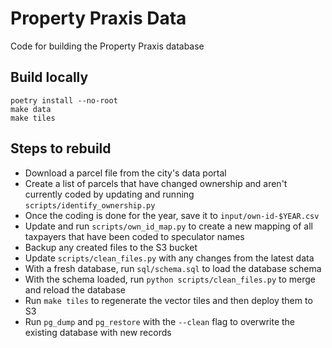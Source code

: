 # Property Praxis Data

Code for building the Property Praxis database

## Build locally

```
poetry install --no-root
make data
make tiles
```

## Steps to rebuild

- Download a parcel file from the city's data portal
- Create a list of parcels that have changed ownership and aren't currently coded by updating and running `scripts/identify_ownership.py`
- Once the coding is done for the year, save it to `input/own-id-$YEAR.csv`
- Update and run `scripts/own_id_map.py` to create a new mapping of all taxpayers that have been coded to speculator names
- Backup any created files to the S3 bucket
- Update `scripts/clean_files.py` with any changes from the latest data
- With a fresh database, run `sql/schema.sql` to load the database schema
- With the schema loaded, run `python scripts/clean_files.py` to merge and reload the database
- Run `make tiles` to regenerate the vector tiles and then deploy them to S3
- Run `pg_dump` and `pg_restore` with the `--clean` flag to overwrite the existing database with new records
